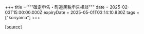 +++
title = """確定申告・町道民税申告相談"""
date = 2025-02-03T15:00:00.000Z
expiryDate = 2025-05-01T03:14:10.830Z
tags = ["kuriyama"]
+++


[[source]](https://www.town.kuriyama.hokkaido.jp/soshiki/33/918.html)
